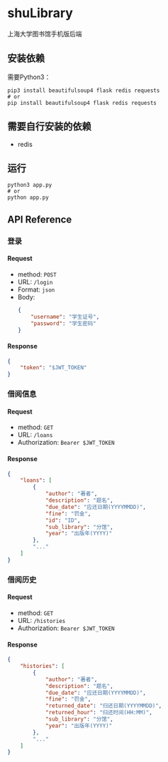 # shuLibrary

上海大学图书馆手机版后端

## 安装依赖

需要Python3：

```shell
pip3 install beautifulsoup4 flask redis requests
# or
pip install beautifulsoup4 flask redis requests
```

## 需要自行安装的依赖

- redis

## 运行

```shell
python3 app.py
# or
python app.py
```

## API Reference

### 登录

#### Request

- method: `POST`
- URL: `/login`
- Format: `json`
- Body: 
  ```json
  {
      "username": "学生证号",
      "password": "学生密码"
  }
  ```

#### Response

```json
{
    "token": "$JWT_TOKEN"
}
```

### 借阅信息

#### Request

- method: `GET`
- URL: `/loans`
- Authorization: `Bearer $JWT_TOKEN`

#### Response

```json
{
    "loans": [
        {
            "author": "著者",
            "description": "题名",
            "due_date": "应还日期(YYYYMMDD)",
            "fine": "罚金",
            "id": "ID",
            "sub_library": "分馆",
            "year": "出版年(YYYY)"
        },
        "..."
    ]
}
```

### 借阅历史

#### Request

- method: `GET`
- URL: `/histories`
- Authorization: `Bearer $JWT_TOKEN`

#### Response

```json
{
    "histories": [
        {
            "author": "著者",
            "description": "题名",
            "due_date": "应还日期(YYYYMMDD)",
            "fine": "罚金",
            "returned_date": "归还日期(YYYYMMDD)",
            "returned_hour": "归还时间(HH:MM)",
            "sub_library": "分馆",
            "year": "出版年(YYYY)"
        },
        "..."
    ]
}
```
